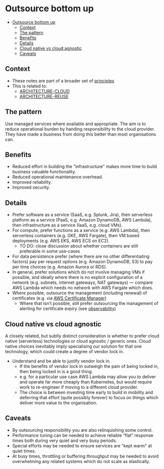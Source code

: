 # Outsource bottom up

- [Outsource bottom up](#outsource-bottom-up)
  - [Context](#context)
  - [The pattern](#the-pattern)
  - [Benefits](#benefits)
  - [Details](#details)
  - [Cloud native vs cloud agnostic](#cloud-native-vs-cloud-agnostic)
  - [Caveats](#caveats)

## Context

- These notes are part of a broader set of [principles](../principles.md)
- This is related to:
  - [ARCHITECTURE-CLOUD](https://digital.nhs.uk/about-nhs-digital/our-work/nhs-digital-architecture/principles/public-cloud-first)
  - [ARCHITECTURE-REUSE](https://digital.nhs.uk/about-nhs-digital/our-work/nhs-digital-architecture/principles/reuse-before-buy-build)

## The pattern

Use managed services where available and appropriate. The aim is to reduce operational burden by handing responsibility to the cloud provider. They have made a business from doing this better than most organisations can.

## Benefits

- Reduced effort in building the "infrastructure" makes more time to build business valuable functionality.
- Reduced operational maintenance overhead.
- Improved reliability.
- Improved security.

## Details

- Prefer software as a service (SaaS, e.g. Splunk, Jira), then serverless platform as a service (PaaS, e.g. Amazon DynamoDB, AWS Lambda), then infrastructure as a service (IaaS, e.g. cloud VMs).
- For compute, prefer functions as a service (e.g. AWS Lambda), then serverless containers (e.g. GKE, AWS Fargate), then VM based deployments (e.g. AWS EKS, AWS ECS on EC2).
  - TO DO: close discussion about whether containers are still preferable in some use-cases
- For data persistence prefer (where there are no other differentiating factors) pay per request options (e.g. Amazon DynamoDB, S3) to pay per time choices (e.g. Amazon Aurora or RDS).
- In general, prefer solutions which do not involve managing VMs if possible, and ideally where there is no explicit configuration of a network (e.g. subnets, internet gateways, NAT gateways) &mdash; compare AWS Lambda which needs no network with AWS Fargate which does.
- Where possible, outsource the management (including renewal) of certificates (e.g. via [AWS Certificate Manager](https://aws.amazon.com/certificate-manager/))
  - Where that isn't possible, still prefer outsourcing the management of alerting for certificate expiry (see [observability](../practices/observability.md))

## Cloud native vs cloud agnostic

A closely related, but subtly distinct consideration is whether to prefer cloud native (serverless) technologies or cloud agnostic / generic ones. Cloud native choices inevitably imply specialising our solution for that one technology, which could create a degree of vendor lock in.

- Understand and be able to justify vendor lock in.
  - If the benefits of vendor lock in outweigh the pain of being locked in, then being locked in is a good thing.
  - e.g. for a particular use case AWS Lambda may allow you to deliver and operate far more cheaply than Kubernetes, but would require work to re-engineer if moving to a different cloud provider.
  - The choice is between investing time early to build in mobility and deferring that effort (quite possibly forever) to focus on things which deliver more value to the organisation.

## Caveats

- By outsourcing responsibility you are also relinquishing some control.
- Performance tuning can be needed to achieve reliable “flat” response times both during very quiet and very busy periods.
- Special efforts may be needed to ensure services are "kept warm" at quiet times.
- At busy times, throttling or buffering throughput may be needed to avoid overwhelming any related systems which do not scale as elastically.
